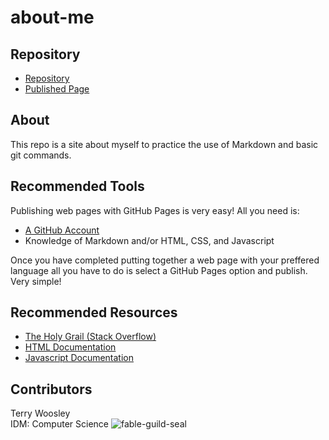 # about-me

## Repository
- [Repository](https://github.com/terry-woosley/about-me)
- [Published Page](https://terry-woosley.github.io/about-me/)

## About
This repo is a site about myself to practice the use of Markdown and basic git commands.

## Recommended Tools
Publishing web pages with GitHub Pages is very easy! All you need is:

- [A GitHub Account](github.com)
- Knowledge of Markdown and/or HTML, CSS, and Javascript

Once you have completed putting together a web page with your preffered language all you have to do is select a GitHub Pages option and publish. Very simple!

## Recommended Resources
- [The Holy Grail (Stack Overflow)](stackoverflow.com)
- [HTML Documentation](https://html.spec.whatwg.org/multipage/)
- [Javascript Documentation](https://developer.mozilla.org/en-US/docs/Web/JavaScript)

## Contributors
Terry Woosley  
IDM: Computer Science
![fable-guild-seal](https://files.gamebanana.com/img/ico/sprays/fable_3.png)